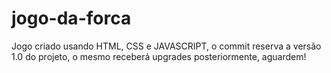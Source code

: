 # jogo-da-forca
Jogo criado usando HTML, CSS e JAVASCRIPT, o commit reserva a versão 1.0 do projeto, o mesmo receberá upgrades posteriormente, aguardem!
